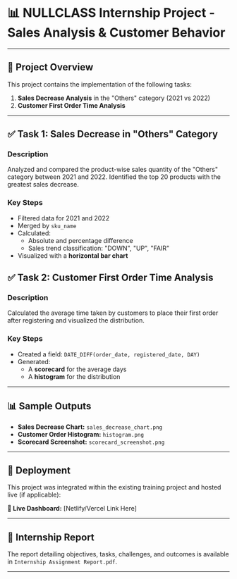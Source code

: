 # 📊 NULLCLASS Internship Project - Sales Analysis & Customer Behavior
---

## 📝 Project Overview

This project contains the implementation of the following tasks:

1. **Sales Decrease Analysis** in the "Others" category (2021 vs 2022)
2. **Customer First Order Time Analysis**

---

## ✅ Task 1: Sales Decrease in "Others" Category

### Description

Analyzed and compared the product-wise sales quantity of the "Others" category between 2021 and 2022. Identified the top 20 products with the greatest sales decrease.

### Key Steps

- Filtered data for 2021 and 2022
- Merged by `sku_name`
- Calculated:
  - Absolute and percentage difference
  - Sales trend classification: "DOWN", "UP", "FAIR"
- Visualized with a **horizontal bar chart**

## ✅ Task 2: Customer First Order Time Analysis

### Description

Calculated the average time taken by customers to place their first order after registering and visualized the distribution.

### Key Steps

- Created a field: `DATE_DIFF(order_date, registered_date, DAY)`
- Generated:
  - A **scorecard** for the average days
  - A **histogram** for the distribution

---

## 📊 Sample Outputs

- **Sales Decrease Chart:** `sales_decrease_chart.png`
- **Customer Order Histogram:** `histogram.png`
- **Scorecard Screenshot:** `scorecard_screenshot.png`

---

## 🚀 Deployment

This project was integrated within the existing training project and hosted live (if applicable):

**🔗 Live Dashboard:** [Netlify/Vercel Link Here]

---

## 📄 Internship Report

The report detailing objectives, tasks, challenges, and outcomes is available in `Internship Assignment Report.pdf`.

---
